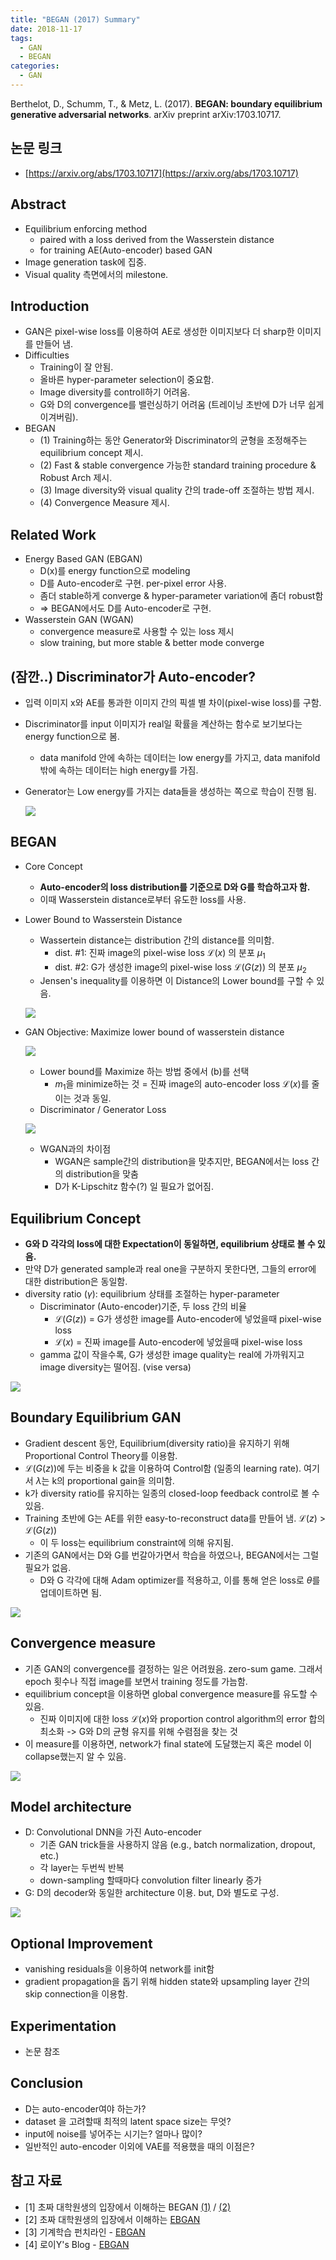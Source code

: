 ```yaml
---
title: "BEGAN (2017) Summary"
date: 2018-11-17
tags: 
  - GAN
  - BEGAN
categories: 
  - GAN
---
```


Berthelot, D., Schumm, T., & Metz, L. (2017). **BEGAN: boundary equilibrium generative adversarial networks**. arXiv preprint arXiv:1703.10717.

## 논문 링크

- [https://arxiv.org/abs/1703.10717](https://arxiv.org/abs/1703.10717)

## Abstract

- Equilibrium enforcing method
    - paired with a loss derived from the Wasserstein distance
    - for training AE(Auto-encoder) based GAN
- Image generation task에 집중.
- Visual quality 측면에서의 milestone.

## Introduction

- GAN은 pixel-wise loss를 이용하여 AE로 생성한 이미지보다 더 sharp한 이미지를 만들어 냄.
- Difficulties
    - Training이 잘 안됨.
    - 올바른 hyper-parameter selection이 중요함.
    - Image diversity를 controll하기 어려움.
    - G와 D의 convergence를 밸런싱하기 어려움 (트레이닝 초반에 D가 너무 쉽게 이겨버림).
- BEGAN
    - (1) Training하는 동안 Generator와 Discriminator의 균형을 조정해주는 equilibrium concept 제시.
    - (2) Fast & stable convergence 가능한 standard training procedure & Robust Arch 제시.
    - (3) Image diversity와 visual quality 간의 trade-off 조절하는 방법 제시.
    - (4) Convergence Measure 제시.

## Related Work 

- Energy Based GAN (EBGAN)
    - D(x)를 energy function으로 modeling
    - D를 Auto-encoder로 구현. per-pixel error 사용.
    - 좀더 stable하게 converge & hyper-parameter variation에 좀더 robust함
    - ⇒ BEGAN에서도 D를 Auto-encoder로 구현.
- Wasserstein GAN (WGAN)
    - convergence measure로 사용할 수 있는 loss 제시
    - slow training, but more stable & better mode converge

## (잠깐..) Discriminator가 Auto-encoder? 

- 입력 이미지 x와 AE를 통과한 이미지 간의 픽셀 별 차이(pixel-wise loss)를 구함.
- Discriminator를 input 이미지가 real일 확률을 계산하는 함수로 보기보다는 energy function으로 봄.
    - data manifold 안에 속하는 데이터는 low energy를 가지고, data manifold 밖에 속하는 데이터는 high energy를 가짐.
- Generator는 Low energy를 가지는 data들을 생성하는 쪽으로 학습이 진행 됨.

  ![]({{site.url}}/assets/img/2018-11-17-imgs/Untitled-a4b40cae-43a8-46c9-bdd5-5d2281ab3421.png)

## BEGAN

- Core Concept
    - **Auto-encoder의 loss distribution를 기준으로 D와 G를 학습하고자 함.**
    - 이때 Wasserstein distance로부터 유도한 loss를 사용.
- Lower Bound to Wasserstein Distance
    - Wassertein distance는 distribution 간의 distance를 의미함. 
      - dist. #1: 진짜 image의 pixel-wise loss $\mathcal{L}(x)$ 의 분포 $\mu _1$
      - dist. #2: G가 생성한 image의 pixel-wise loss $\mathcal{L} (G(z))$ 의 분포 $\mu _2$
    - Jensen's inequality를 이용하면 이 Distance의 Lower bound를 구할 수 있음. 

  ![]({{site.url}}/assets/img/2018-11-17-imgs/Untitled-ec59964c-ef85-4783-9622-fd46f85c7649.png)

- GAN Objective: Maximize lower bound of wasserstein distance

    ![]({{site.url}}/assets/img/2018-11-17-imgs/Untitled-c471c7a3-bb5e-493a-bccb-beb9c33b3e92.png)

    - Lower bound를 Maximize 하는 방법 중에서 (b)를 선택
        - $m_1$을 minimize하는 것 = 진짜 image의 auto-encoder loss $\mathcal{L} (x)$를 줄이는 것과 동일.
    - Discriminator / Generator Loss

    ![]({{site.url}}/assets/img/2018-11-17-imgs/Untitled-d3c21a59-5cae-4422-8f22-2992c5d251ee.png)

    - WGAN과의 차이점
        - WGAN은 sample간의 distribution을 맞추지만, BEGAN에서는 loss 간의 distribution을 맞춤
        - D가 K-Lipschitz 함수(?) 일 필요가 없어짐.

## Equilibrium Concept
  - **G와 D 각각의 loss에 대한 Expectation이 동일하면, equilibrium 상태로 볼 수 있음.**
  - 만약 D가 generated sample과 real one을 구분하지 못한다면, 그들의 error에 대한 distribution은 동일함.
  - diversity ratio ($\gamma$): equilibrium 상태를 조절하는 hyper-parameter
      - Discriminator (Auto-encoder)기준, 두 loss 간의 비율
        - $\mathcal{L} (G(z))$ = G가 생성한 image를 Auto-encoder에 넣었을때 pixel-wise loss
        - $\mathcal{L}(x)$ = 진짜 image를 Auto-encoder에 넣었을때 pixel-wise loss 
      - gamma 값이 작을수록, G가 생성한 image quality는 real에 가까워지고 image diversity는 떨어짐. (vise versa)

  ![]({{site.url}}/assets/img/2018-11-17-imgs/Untitled-0cd605b1-f2cd-490d-af27-d3a3b2b40afd.png)

## Boundary Equilibrium GAN
  - Gradient descent 동안, Equilibrium(diversity ratio)을 유지하기 위해 Proportional Control Theory를 이용함.
  - $\mathcal{L} (G(z))$에 두는 비중을 k 값을 이용하여 Control함 (일종의 learning rate). 여기서 $\lambda$는 k의 proportional gain을 의미함.
  - k가 diversity ratio를 유지하는 일종의 closed-loop feedback control로 볼 수 있음.
  - Training 초반에 G는 AE를 위한 easy-to-reconstruct data를 만들어 냄. $\mathcal{L} (z)$ > $\mathcal{L} (G(z))$
    - 이 두 loss는 equilibrium constraint에 의해 유지됨.
  - 기존의 GAN에서는 D와 G를 번갈아가면서 학습을 하였으나, BEGAN에서는 그럴 필요가 없음.
    - D와 G 각각에 대해 Adam optimizer를 적용하고, 이를 통해 얻은 loss로 $\theta$를 업데이트하면 됨.

![]({{site.url}}/assets/img/2018-11-17-imgs/Untitled-076bfd47-bbf0-427c-9259-d93cc2d6834c.png)

## Convergence measure
  - 기존 GAN의 convergence를 결정하는 일은 어려웠음. zero-sum game. 그래서 epoch 횟수나 직접 image를 보면서 training 정도를 가늠함.
  - equilibrium concept을 이용하면 global convergence measure를 유도할 수 있음.
      - 진짜 이미지에 대한 loss $\mathcal{L} (x)$와 proportion control algorithm의 error 합의 최소화 -> G와 D의 균형 유지를 위해 수렴점을 찾는 것
  - 이 measure를 이용하면, network가 final state에 도달했는지 혹은 model 이 collapse했는지 알 수 있음.

![]({{site.url}}/assets/img/2018-11-17-imgs/Untitled-5387ace1-c472-46c2-a148-cb2845a85e3c.png)

## Model architecture
  - D: Convolutional DNN을 가진 Auto-encoder
      - 기존 GAN trick들을 사용하지 않음 (e.g., batch normalization, dropout, etc.)
      - 각 layer는 두번씩 반복
      - down-sampling 할때마다 convolution filter linearly 증가
  - G: D의 decoder와 동일한 architecture 이용. but, D와 별도로 구성.

![]({{site.url}}/assets/img/2018-11-17-imgs/Untitled-a69d3d3c-02e8-475e-8b07-9a15141b7a8a.png)

## Optional Improvement
  - vanishing residuals을 이용하여 network를 init함
  - gradient propagation을 돕기 위해 hidden state와 upsampling layer 간의 skip connection을 이용함.

## Experimentation 
  - 논문 참조 

## Conclusion
  - D는 auto-encoder여야 하는가?
  - dataset 을 고려할때 최적의 latent space size는 무엇?
  - input에 noise를 넣어주는 시기는? 얼마나 많이?
  - 일반적인 auto-encoder 이외에 VAE를 적용했을 때의 이점은?

## 참고 자료

- [1] 초짜 대학원생의 입장에서 이해하는 BEGAN [(1)](http://jaejunyoo.blogspot.com/2017/04/began-boundary-equilibrium-gan-1.html?m=1) / [(2)](http://jaejunyoo.blogspot.com/2017/04/began-boundary-equilibrium-gan-2.html)
- [2] 초짜 대학원생의 입장에서 이해하는 [EBGAN](http://jaejunyoo.blogspot.com/2018/02/energy-based-generative-adversarial-nets-1.html)
- [3] 기계학습 펀치라인 - [EBGAN](http://blog.soundcorset.kr/2017/07/ebgan-energy-based-genarative.html?m=1)
- [4] 로이Y's Blog - [EBGAN](http://dogfoottech.tistory.com/m/183)